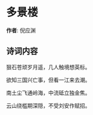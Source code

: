 # 多景楼

**作者**: 倪应渊

## 诗词内容

狠石苍顽岁月遥，几人触境想英标。

欲知三国兴亡事，但看一江来去潮。

南土尘飞通岭海，中流砥立独金焦。

云山绕槛期深隠，不受刘安作赋招。

